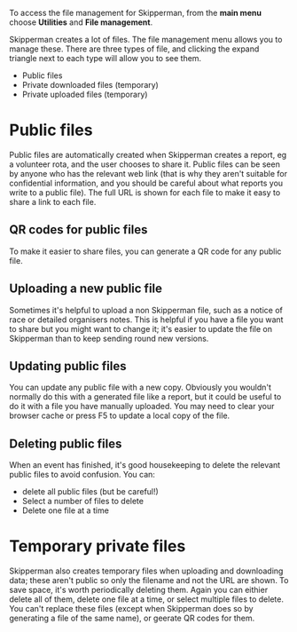 To access the file management for Skipperman, from the **main menu** choose **Utilities** and **File management**.

Skipperman creates a lot of files. The file management menu allows you to manage these. There are three types of file, and clicking the expand triangle next to each type will allow you to see them.

- Public files
- Private downloaded files (temporary)
- Private uploaded files (temporary)

# Public files

Public files are automatically created when Skipperman creates a report, eg a volunteer rota, and the user chooses to share it. Public files can be seen by anyone who has the relevant web link (that is why they aren't suitable for confidential information, and you should be careful about what reports you write to a public file). The full URL is shown for each file to make it easy to share a link to each file.

## QR codes for public files

To make it easier to share files, you can generate a QR code for any public file.

## Uploading a new public file

Sometimes it's helpful to upload a non Skipperman file, such as a notice of race or detailed organisers notes. This is helpful if you have a file you want to share but you might want to change it; it's easier to update the file on Skipperman than to keep sending round new versions. 

## Updating public files

You can update any public file with a new copy. Obviously you wouldn't normally do this with a generated file like a report, but it could be useful to do it with a file you have manually uploaded. You may need to clear your browser cache or press F5 to update a local copy of the file.

## Deleting public files

When an event has finished, it's good housekeeping to delete the relevant public files to avoid confusion. You can:

- delete all public files (but be careful!)
- Select a number of files to delete
- Delete one file at a time

# Temporary private files

Skipperman also creates temporary files when uploading and downloading data; these aren't public so only the filename and not the URL are shown. To save space, it's worth periodically deleting them. Again you can eithier delete all of them, delete one file at a time, or select multiple files to delete. You can't replace these files (except when Skipperman does so by generating a file of the same name), or geerate QR codes for them.  